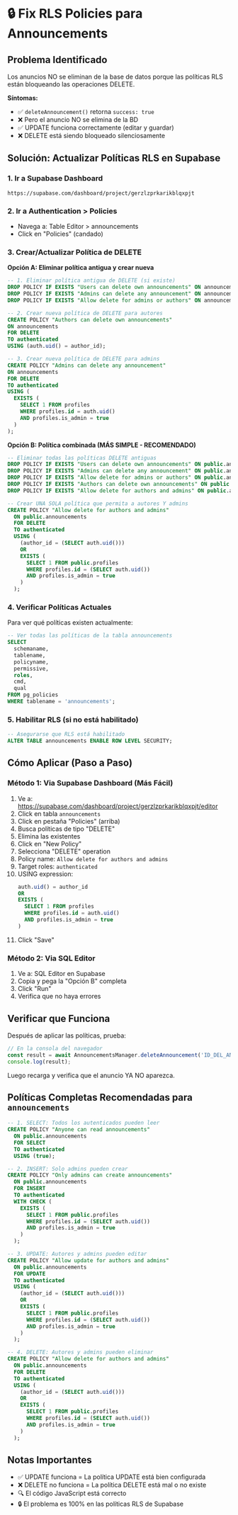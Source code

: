 # 🔒 Fix RLS Policies para Announcements

## Problema Identificado
Los anuncios NO se eliminan de la base de datos porque las políticas RLS están bloqueando las operaciones DELETE.

**Síntomas:**
- ✅ `deleteAnnouncement()` retorna `success: true`
- ❌ Pero el anuncio NO se elimina de la BD
- ✅ UPDATE funciona correctamente (editar y guardar)
- ❌ DELETE está siendo bloqueado silenciosamente

## Solución: Actualizar Políticas RLS en Supabase

### 1. Ir a Supabase Dashboard
```
https://supabase.com/dashboard/project/gerzlzprkarikblqxpjt
```

### 2. Ir a Authentication > Policies
- Navega a: Table Editor > announcements
- Click en "Policies" (candado)

### 3. Crear/Actualizar Política de DELETE

**Opción A: Eliminar política antigua y crear nueva**

```sql
-- 1. Eliminar política antigua de DELETE (si existe)
DROP POLICY IF EXISTS "Users can delete own announcements" ON announcements;
DROP POLICY IF EXISTS "Admins can delete any announcement" ON announcements;
DROP POLICY IF EXISTS "Allow delete for admins or authors" ON announcements;

-- 2. Crear nueva política de DELETE para autores
CREATE POLICY "Authors can delete own announcements"
ON announcements
FOR DELETE
TO authenticated
USING (auth.uid() = author_id);

-- 3. Crear nueva política de DELETE para admins
CREATE POLICY "Admins can delete any announcement"
ON announcements
FOR DELETE
TO authenticated
USING (
  EXISTS (
    SELECT 1 FROM profiles
    WHERE profiles.id = auth.uid()
    AND profiles.is_admin = true
  )
);
```

**Opción B: Política combinada (MÁS SIMPLE - RECOMENDADO)**

```sql
-- Eliminar todas las políticas DELETE antiguas
DROP POLICY IF EXISTS "Users can delete own announcements" ON public.announcements;
DROP POLICY IF EXISTS "Admins can delete any announcement" ON public.announcements;
DROP POLICY IF EXISTS "Allow delete for admins or authors" ON public.announcements;
DROP POLICY IF EXISTS "Authors can delete own announcements" ON public.announcements;
DROP POLICY IF EXISTS "Allow delete for authors and admins" ON public.announcements;

-- Crear UNA SOLA política que permita a autores Y admins
CREATE POLICY "Allow delete for authors and admins"
  ON public.announcements
  FOR DELETE
  TO authenticated
  USING (
    (author_id = (SELECT auth.uid()))
    OR 
    EXISTS (
      SELECT 1 FROM public.profiles
      WHERE profiles.id = (SELECT auth.uid())
      AND profiles.is_admin = true
    )
  );
```

### 4. Verificar Políticas Actuales

Para ver qué políticas existen actualmente:

```sql
-- Ver todas las políticas de la tabla announcements
SELECT 
  schemaname,
  tablename,
  policyname,
  permissive,
  roles,
  cmd,
  qual
FROM pg_policies
WHERE tablename = 'announcements';
```

### 5. Habilitar RLS (si no está habilitado)

```sql
-- Asegurarse que RLS está habilitado
ALTER TABLE announcements ENABLE ROW LEVEL SECURITY;
```

## Cómo Aplicar (Paso a Paso)

### Método 1: Via Supabase Dashboard (Más Fácil)

1. Ve a: https://supabase.com/dashboard/project/gerzlzprkarikblqxpjt/editor
2. Click en tabla `announcements`
3. Click en pestaña "Policies" (arriba)
4. Busca políticas de tipo "DELETE"
5. Elimina las existentes
6. Click en "New Policy"
7. Selecciona "DELETE" operation
8. Policy name: `Allow delete for authors and admins`
9. Target roles: `authenticated`
10. USING expression:
    ```sql
    auth.uid() = author_id 
    OR 
    EXISTS (
      SELECT 1 FROM profiles
      WHERE profiles.id = auth.uid()
      AND profiles.is_admin = true
    )
    ```
11. Click "Save"

### Método 2: Via SQL Editor

1. Ve a: SQL Editor en Supabase
2. Copia y pega la "Opción B" completa
3. Click "Run"
4. Verifica que no haya errores

## Verificar que Funciona

Después de aplicar las políticas, prueba:

```javascript
// En la consola del navegador
const result = await AnnouncementsManager.deleteAnnouncement('ID_DEL_ANUNCIO');
console.log(result);
```

Luego recarga y verifica que el anuncio YA NO aparezca.

## Políticas Completas Recomendadas para `announcements`

```sql
-- 1. SELECT: Todos los autenticados pueden leer
CREATE POLICY "Anyone can read announcements"
  ON public.announcements
  FOR SELECT
  TO authenticated
  USING (true);

-- 2. INSERT: Solo admins pueden crear
CREATE POLICY "Only admins can create announcements"
  ON public.announcements
  FOR INSERT
  TO authenticated
  WITH CHECK (
    EXISTS (
      SELECT 1 FROM public.profiles
      WHERE profiles.id = (SELECT auth.uid())
      AND profiles.is_admin = true
    )
  );

-- 3. UPDATE: Autores y admins pueden editar
CREATE POLICY "Allow update for authors and admins"
  ON public.announcements
  FOR UPDATE
  TO authenticated
  USING (
    (author_id = (SELECT auth.uid()))
    OR 
    EXISTS (
      SELECT 1 FROM public.profiles
      WHERE profiles.id = (SELECT auth.uid())
      AND profiles.is_admin = true
    )
  );

-- 4. DELETE: Autores y admins pueden eliminar
CREATE POLICY "Allow delete for authors and admins"
  ON public.announcements
  FOR DELETE
  TO authenticated
  USING (
    (author_id = (SELECT auth.uid()))
    OR 
    EXISTS (
      SELECT 1 FROM public.profiles
      WHERE profiles.id = (SELECT auth.uid())
      AND profiles.is_admin = true
    )
  );
```

## Notas Importantes

- ✅ UPDATE funciona = La política UPDATE está bien configurada
- ❌ DELETE no funciona = La política DELETE está mal o no existe
- 🔍 El código JavaScript está correcto
- 🔒 El problema es 100% en las políticas RLS de Supabase

